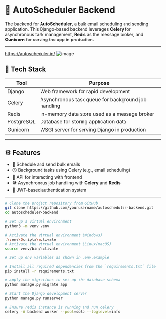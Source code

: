 # 🚀 AutoScheduler Backend

The backend for **AutoScheduler**, a bulk email scheduling and sending application. This Django-based backend leverages **Celery** for asynchronous task management, **Redis** as the message broker, and **Gunicorn** for serving the app in production.

---

https://autoscheduler.in/
![image](https://github.com/user-attachments/assets/bf20dabf-6919-4ecb-bfa6-c0831201e0ee)


## 🧰 Tech Stack

| Tool           | Purpose                                             |
|----------------|-----------------------------------------------------|
| Django         | Web framework for rapid development                 |
| Celery         | Asynchronous task queue for background job handling |
| Redis          | In-memory data store used as a message broker       |
| PostgreSQL     | Database for storing application data               |
| Gunicorn       | WSGI server for serving Django in production        |

---

## ⚙️ Features

- 📧 Schedule and send bulk emails
- 🕒 Background tasks using Celery (e.g., email scheduling)
- 🔧 API for interacting with frontend
- 🛠️ Asynchronous job handling with **Celery** and **Redis**
- 🔐 JWT-based authentication system

---

```bash
# Clone the project repository from GitHub
git clone https://github.com/yourusername/autoscheduler-backend.git
cd autoscheduler-backend

# Set up a virtual environment
python3 -m venv venv

# Activate the virtual environment (Windows)
.\venv\Scripts\activate
# Activate the virtual environment (Linux/macOS)
source venv/bin/activate

# Set up env variables as shown in .env.example

# Install all required dependencies from the `requirements.txt` file
pip install -r requirements.txt

# Apply the migrations to set up the database schema
python manage.py migrate app

# Start the Django development server
python manage.py runserver

# Ensure redis instance is running and run celery
celery -A backend worker --pool=solo --loglevel=info 
```
